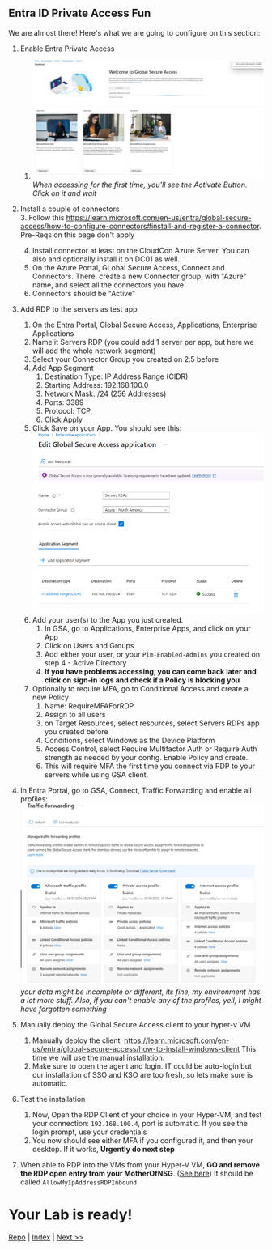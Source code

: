 ## Entra ID Private Access Fun
We are almost there! Here's what we are going to configure on this section:

1. Enable Entra Private Access
   1. ![alt text](../screenshots/ActivateGSA.png) *When accessing for the first time, you'll see the Activate Button. Click on it and wait*
2. Install a couple of connectors  
   3. Follow this https://learn.microsoft.com/en-us/entra/global-secure-access/how-to-configure-connectors#install-and-register-a-connector. Pre-Reqs on this page don't apply
   
   4. Install connector at least on the CloudCon Azure Server. You can also and optionally install it on DC01 as well. 
   5. On the Azure Portal, GLobal Secure Access, Connect and Connectors. There, create a new Connector group, with "Azure" name, and select all the connectors you have
   6. Connectors should be "Active"
3. Add RDP to the servers as test app
   1. On the Entra Portal, Global Secure Access, Applications, Enterprise Applications
   2. Name it Servers RDP (you could add 1 server per app, but here we will add the whole network segment)
   3. Select your Connector Group you created on 2.5 before
   4. Add App Segment
      1. Destination Type: IP Address Range (CIDR)
      2. Starting Address: 192.168.100.0
      3. Network Mask: /24 (256 Addresses)
      4. Ports: 3389
      5. Protocol: TCP,
      6. Click Apply
   5. Click Save on your App. You should see this: ![alt text](../screenshots/GSAApp.png)
   6. Add your user(s) to the App you just created. 
      1. In GSA, go to Applications, Enterprise Apps, and click on your App
      2. Click on Users and Groups
      3. Add either your user, or your `Pim-Enabled-Admins` you created on step 4 - Active Directory
      4. **If you have problems accessing, you can come back later and click on sign-in logs and check if a Policy is blocking you**
   7. Optionally to require MFA, go to Conditional Access and create a new Policy
      1. Name: RequireMFAForRDP
      2. Assign to all users
      3. on Target Resources, select resources, select Servers RDPs app you created before
      4. Conditions, select Windows as the Device Platform
      5. Access Control, select Require Multifactor Auth or Require Auth strength as needed by your config. Enable Policy and create. 
      6. This will require MFA the first time you connect via RDP to your servers while using GSA client. 
4. In Entra Portal, go to GSA, Connect, Traffic Forwarding and enable all profiles:![alt text](../screenshots/trafficProfiles.png)*your data might be incomplete or different, its fine, my environment has a lot more stuff. Also, if you can't enable any of the profiles, yell, I might have forgotten something*
5. Manually deploy the Global Secure Access client to your hyper-v VM
   1. Manually deploy the client. https://learn.microsoft.com/en-us/entra/global-secure-access/how-to-install-windows-client This time we will use the manual installation. 
   2. Make sure to open the agent and login. IT could be auto-login but our installation of SSO and KSO are too fresh, so lets make sure is automatic.

6. Test the installation
   1. Now, Open the RDP Client of your choice in your Hyper-VM, and test your connection: `192.168.100.4`, port is automatic. If you see the login prompt, use your credentials 
   2. You now should see either MFA if you configured it, and then your desktop. If it works, **Urgently do next step**
7. When able to RDP into the VMs from your Hyper-V VM, **GO and remove the RDP open entry from your MotherOfNSG**. ([See here](2-RGs_and_Network.md)) It should be called `AllowMyIpAddressRDPInbound`


# Your Lab is ready!

[Repo](https://github.com/JPCortesP/DemoBuilder) | 
[Index](index.md) | 
[Next >>](7-W11-oobe.md)